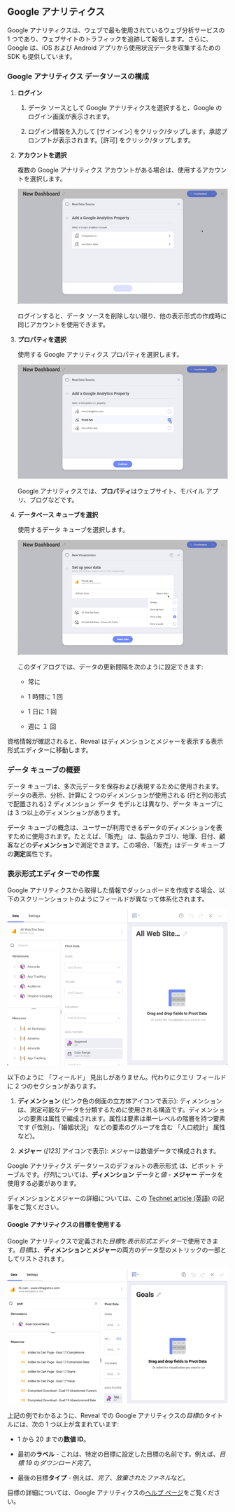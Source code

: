 ## Google アナリティクス

Google アナリティクスは、ウェブで最も使用されているウェブ分析サービスの 1 つであり、ウェブサイトのトラフィックを追跡して報告します。さらに、Google は、iOS および Android アプリから使用状況データを収集するための SDK も提供しています。

### Google アナリティクス データソースの構成

1.  **ログイン**

    1.  データ ソースとして Google アナリティクスを選択すると、Google のログイン画面が表示されます。

    2.  ログイン情報を入力して [サインイン] をクリック/タップします。承認プロンプトが表示されます。[許可] をクリック/タップします。

2.  **アカウントを選択**

    複数の Google アナリティクス アカウントがある場合は、使用するアカウントを選択します。

    ![Select a Google account to be used with Reveal's Google Analytics data source](images/choose-ga-account.png)

    ログインすると、データ ソースを削除しない限り、他の表示形式の作成時に同じアカウントを使用できます。

3.  **プロパティを選択**

    使用する Google アナリティクス プロパティを選択します。

    ![Select a Google property to be used with Reveal's Google Analytics data source](images/choose-ga-property.png)

    Google アナリティクスでは、**プロパティ**はウェブサイト、モバイル アプリ、ブログなどです。

4.  **データベース キューブを選択**

    使用するデータ キューブを選択します。

    ![Select a data cube to be used with Reveal's Google Analytics data source](images/choose-ga-datacube.png)

    このダイアログでは、データの更新間隔を次のように設定できます:

      - 常に

      - 1 時間に 1 回

      - 1 日に 1 回

      - 週に １ 回

資格情報が確認されると、Reveal はディメンションとメジャーを表示する表示形式エディターに移動します。

### データ キューブの概要

データ キューブは、多次元データを保存および表現するために使用されます。データの表示、分析、計算に 2 つのディメンションが使用される (行と列の形式で配置される) 2 ディメンション データ モデルとは異なり、データ キューブには 3 つ以上のディメンションがあります。

データ キューブの概念は、ユーザーが利用できるデータのディメンションを表すために使用されます。たとえば、「販売」 は、製品カテゴリ、地理、日付、顧客などの**ディメンション**で測定できます。この場合、「販売」はデータ キューブの**測定**属性です。

### 表示形式エディターでの作業

Google アナリティクスから取得した情報でダッシュボードを作成する場合、以下のスクリーンショットのようにフィールドが異なって体系化されます。

![Visualization Editor showing a Google Analytics data cube](images/ga-visualizationeditor.png)

以下のように 「フィールド」 見出しがありません。代わりにクエリ フィールドに 2 つのセクションがあります。

1.  **ディメンション** (ピンク色の側面の立方体アイコンで表示): ディメンションは、測定可能なデータを分類するために使用される構造です。ディメンションの要素は属性で編成されます。属性は要素は単一レベルの階層を持つ要素です (「性別」、「婚姻状況」 などの要素のグループを含む 「人口統計」 属性など)。

2.  **メジャー** (*[123]* アイコンで表示): メジャーは数値データで構成されます。

Google アナリティクス データソースのデフォルトの表示形式 は、ピボット テーブルです。*行列*については、**ディメンション** データと*値* - **メジャー** データを使用する必要があります。

ディメンションとメジャーの詳細については、この [Technet article (英語)](https://docs.microsoft.com/en-us/previous-versions/sql/sql-server-2012/ms174527\(v=sql.110\)) の記事をご覧ください。

#### Google アナリティクスの目標を使用する

Google アナリティクスで定義された*目標*を*表示形式エディター*で使用できます。*目標*は、**ディメンション**と**メジャー**の両方のデータ型のメトリックの一部としてリストされます。

![goals google analytics 2 option](images/goals-google-analytics-2-option.png)

上記の例でわかるように、Reveal での Google アナリティクスの*目標*のタイトルには、次の 1 つ以上が含まれています:

  - 1 から 20 までの**数値 ID**。

  - 最初の**ラベル** - これは、特定の目標に設定した目標の名前です。例えば、*目標 19* の*ダウンロード完了*。

  - 最後の目標**タイプ** - 例えば、*完了*、*放棄されたファネル*など。

目標の詳細については、Google アナリティクスの[ヘルプ ページ](https://support.google.com/analytics/answer/1012040?hl=en)をご覧ください。
